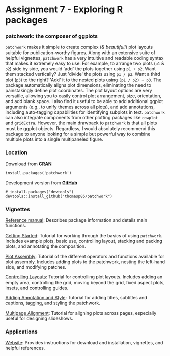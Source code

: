 # Assignment 7 - Exploring R packages

### patchwork: the composer of ggplots

`patchwork` makes it simple to create complex (*& beautiful!*) plot layouts suitable for publication-worthy figures. Along with an extensive suite of helpful vignettes, `patchwork` has a very intuitive and readable coding syntax that makes it extremely easy to use. For example, to arrange two plots (`p1` & `p2`) side by side, you would 'add' the plots together using `p1 + p2`. Want them stacked vertically? Just 'divide' the plots using `p1 / p2`. Want a third plot (`p3`) to the right? 'Add' it to the nested plots using `(p1 / p2) + p3`. 
The package automatically aligns plot dimensions, eliminating the need to painstakingly define plot coordinates. The plot layout options are very versatile, allowing you to easily control plot arrangement, size, orientation, and add blank space. I also find it useful to be able to add additional ggplot arguments (e.g., to unify themes across all plots), and add annotations, including auto-tagging capabilities for identifying subplots in text. `patchwork` can also integrate components from other plotting packages like `cowplot` and `gridExtra`. However, the main drawback to `patchwork` is that all plots must be ggplot objects. Regardless, I would absolutely recommend this package to anyone looking for a simple but powerful way to combine multiple plots into a single multipaneled figure.


### Location
Download from [**CRAN**](https://cloud.r-project.org/web/packages/patchwork/index.html) 
``` {r}
install.packages('patchwork')
```
Development version from [**GitHub**](https://github.com/thomasp85/patchwork)
```{r}
# install.packages("devtools")
devtools::install_github("thomasp85/patchwork")
```


### Vignettes

[Reference manual](https://cran.r-project.org/web/packages/patchwork/patchwork.pdf):
Describes package information and details main functions. 

[Getting Started](https://cloud.r-project.org/web/packages/patchwork/vignettes/patchwork.html):
Tutorial for working through the basics of using `patchwork`. Includes example plots, basic use, controlling layout, stacking and packing plots, and annotating the composition.

[Plot Assembly](https://patchwork.data-imaginist.com/articles/guides/assembly.html):
Tutorial of the different operators and functions available for plot assembly. Includes adding plots to the patchwork, nesting the left-hand side, and modifying patches.

[Controlling Layouts](https://patchwork.data-imaginist.com/articles/guides/layout.html):
Tutorial for controlling plot layouts. Includes adding an empty area, controlling the grid, moving beyond the grid, fixed aspect plots, insets, and controlling guides.

[Adding Annotation and Style](https://patchwork.data-imaginist.com/articles/guides/annotation.html):
Tutorial for adding titles, subtitles and captions, tagging, and styling the patchwork.

[Multipage Alignment](https://patchwork.data-imaginist.com/articles/guides/multipage.html):
Tutorial for aligning plots across pages, especially useful for designing slideshows.


### Applications
[Website](https://patchwork.data-imaginist.com/index.html):
Provides instructions for download and installation, vignettes, and helpful references.
